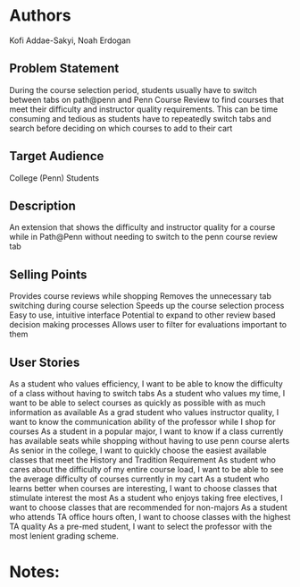 # Authors
Kofi Addae-Sakyi, Noah Erdogan

## Problem Statement
During the course selection period, students usually have to switch between tabs on path@penn and Penn Course Review to find courses that meet their difficulty and instructor quality requirements. This can be time consuming and tedious as students have to repeatedly switch tabs and search before deciding on which courses to add to their cart

## Target Audience
College (Penn) Students

## Description
An extension that shows the difficulty and instructor quality for a course while in Path@Penn without needing to switch to the penn course review tab

## Selling Points
Provides course reviews while shopping
Removes the unnecessary tab switching during course selection
Speeds up the course selection process
Easy to use, intuitive interface
Potential to expand to other review based decision making processes
Allows user to filter for evaluations important to them

## User Stories
As a student who values efficiency, I want to be able to know the difficulty of a class without having to switch tabs
As a student who values my time, I want to be able to select courses as quickly as possible with as much information as available
As a grad student who values instructor quality, I want to know the communication ability of the professor while I shop for courses
As a student in a popular major, I want to know if a class currently has available seats while shopping without having to use penn course alerts
As senior in the college, I want to quickly choose the easiest available classes that meet the History and Tradition Requirement
As student who cares about the difficulty of my entire course load, I want to be able to see the average difficulty of courses currently in my cart
As a student who learns better when courses are interesting, I want to choose classes that stimulate interest the most
As a student who enjoys taking free electives, I want to choose classes that are recommended for non-majors
As a student who attends TA office hours often, I want to choose classes with the highest TA quality
As a pre-med student, I want to select the professor with the most lenient grading scheme.

# Notes:


